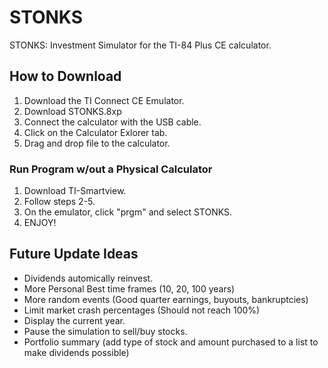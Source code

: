 # STONKS
STONKS: Investment Simulator for the TI-84 Plus CE calculator.

## How to Download
1. Download the TI Connect CE Emulator.
2. Download STONKS.8xp
3. Connect the calculator with the USB cable.
4. Click on the Calculator Exlorer tab.
5. Drag and drop file to the calculator.

### Run Program w/out a Physical Calculator
1. Download TI-Smartview.
2. Follow steps 2-5.
3. On the emulator, click "prgm" and select STONKS.
4. ENJOY!

## Future Update Ideas
- Dividends automically reinvest.
- More Personal Best time frames (10, 20, 100 years)
- More random events (Good quarter earnings, buyouts, bankruptcies)
- Limit market crash percentages (Should not reach 100%)
- Display the current year.
- Pause the simulation to sell/buy stocks.
- Portfolio summary (add type of stock and amount purchased to a list to make dividends possible)
